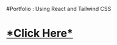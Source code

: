 #Portfolio : Using React and Tailwind CSS
<h1><a href="https://vaishnaviphirkojportfolio.netlify.app/">*Click Here*</a></h1>








